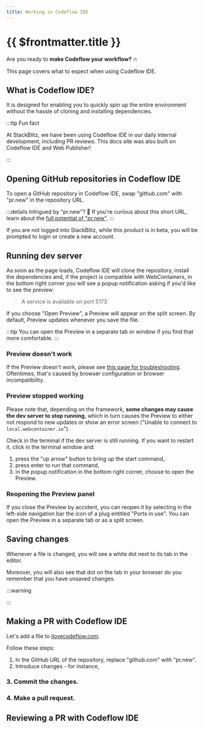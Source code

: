 ```yaml
---
title: Working in Codeflow IDE
---
```


# {{ $frontmatter.title }}

Are you ready to **make Codeflow your workflow?** 🔥 

This page covers what to expect when using Codeflow IDE.

## What is Codeflow IDE?

<!--@include: ./parts/codeflow-ide.md-->

It is designed for enabling you to quickly spin up the entire environment without the hassle of cloning and installing dependencies.

:::tip Fun fact

At StackBlitz, we have been using Codeflow IDE in our daily internal development, including PR reviews. This docs site was also built on Codeflow IDE and Web Publisher!

:::

## Opening GitHub repositories in Codeflow IDE

To open a GitHub repository in Codeflow IDE, swap "github.com" with "pr.new" in the repository URL. 

:::details Intrigued by "pr.new"?  👀
If you're curious about this short URL, learn about the [full potential of "pr.new"](./making-a-pr-with-pr-new).
:::

If you are not logged into StackBlitz, while this product is in beta, you will be prompted to login or create a new account.

<!-- TODO add screenshot of the logging popup -->

## Running dev server

As soon as the page loads, Codeflow IDE will clone the repository, install the dependencies and, if the project is compatible with WebContainers, in the bottom right corner you will see a popup notification asking if you'd like to see the preview:

> A service is available on port 5173

If you choose "Open Preview", a Preview will appear on the split screen. By default, Preview updates whenever you save the file.

:::tip 
You can open the Preview in a separate tab or window if you find that more comfortable.
::: 

### Preview doesn't work

If the Preview doesn't work, please see [this page for troubleshooting](/platform/webcontainers/browser-support). Oftentimes, that's caused by browser configuration or browser incompatibility.

### Preview stopped working 

Please note that, depending on the framework, **some changes may cause the dev server to stop running**, which in turn causes the Preview to either not respond to new updates or show an error screen ("Unable to connect to `local.webcontainer.io`"). 

Check in the terminal if the dev server is still running. If you want to restart it, click in the terminal window and:

1. press the "up arrow" button to bring up the start command,
2. press enter to run that command,
3. in the popup notification in the bottom right corner, choose to open the Preview.

### Reopening the Preview panel 

If you close the Preview by accident, you can reopen it by selecting in the left-side navigation bar the icon of a plug entitled "Ports in use". You can open the Preview in a separate tab or as a split screen.

## Saving changes

Whenever a file is changed, you will see a white dot next to its tab in the editor. 

<!-- TODO: add screenshot -->

Moreover, you will also see that dot on the tab in your browser do you remember that you have unsaved changes.

:::warning

<!--@include: ./parts/persistance.md-->

:::


## Making a PR with Codeflow IDE

Let's add a file to [ilovecodeflow.com](https://github.com/stackblitz/ilovecodeflow.com).

Follow these steps:

1. In the GitHub URL of the repository, replace "github.com" with "pr.new".
2. Introduce changes - for instance, 

<!-- gifs -->

### 3. Commit the changes.

<!-- gifs -->

### 4. Make a pull request.

<!-- gifs -->

## Reviewing a PR with Codeflow IDE 
